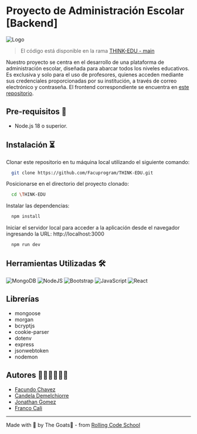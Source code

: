# Proyecto de Administración Escolar [Backend]
![Logo](../THINK-EDU/BannerThinkEdu.png)

> El código está disponible en la rama [THINK-EDU - main](https://github.com/Facuprogram/THINK-EDU/tree/main)

Nuestro proyecto se centra en el desarrollo de una plataforma de administración escolar, diseñada para abarcar todos los niveles educativos. Es exclusiva  y solo para el uso de profesores, quienes acceden mediante sus credenciales proporcionadas por su institución, a través de correo electrónico y contraseña. El frontend correspondiente se encuentra en [este repositorio](https://github.com/Lovestj04/ThinkEduFront).

## Pre-requisitos 📌
- Node.js 18 o superior.

## Instalación ⏳
Clonar este repositorio en tu máquina local utilizando el siguiente comando:

```bash
  git clone https://github.com/Facuprogram/THINK-EDU.git
```

Posicionarse en el directorio del proyecto clonado:

```bash
  cd \THINK-EDU
```

Instalar las dependencias:

```bash
  npm install
```

Iniciar el servidor local para acceder a la aplicación desde el navegador ingresando la URL: http://localhost:3000

```bash
  npm run dev
```

## Herramientas Utilizadas 🛠️
![MongoDB](https://img.shields.io/badge/MongoDB-%2300684A)
![NodeJS](https://img.shields.io/badge/NodeJS-%2368A063)
![Bootstrap](https://img.shields.io/badge/Bootstrap-563D7C?style=for-the-badge&logo=bootstrap&logoColor=white)
![JavaScript](https://img.shields.io/badge/JavaScript-323330?style=for-the-badge&logo=javascript&logoColor=F7DF1E)
![React](https://img.shields.io/badge/React-20232A?style=for-the-badge&logo=react&logoColor=61DAFB)

## Librerías
- mongoose
- morgan
- bcryptjs
- cookie-parser
- dotenv
- express
- jsonwebtoken
- nodemon

## Autores 👩🏻‍💻🧑🏻‍💻
- [Facundo Chavez](https://github.com/Facuprogram)
- [Candela Demelchiorre](https://github.com/dmlcande)
- [Jonathan Gomez](https://github.com/Lovestj04)
- [Franco Cali](https://github.com/heyfrank99)

---

Made with 🥚 by The Goats🐐 - from [Rolling Code School](https://rollingcodeschool.com/)
